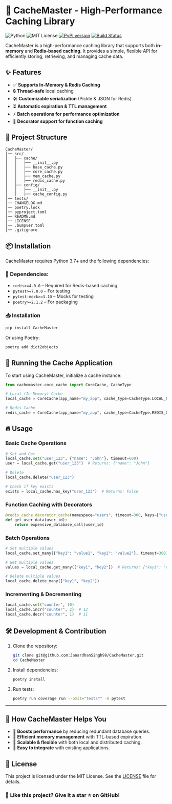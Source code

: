 # 🚀 CacheMaster - High-Performance Caching Library

![Python](https://img.shields.io/badge/python-3.7%2B-blue)
![MIT License](https://img.shields.io/badge/license-MIT-green)
[![PyPI version](https://img.shields.io/pypi/v/cachemaster)](https://pypi.org/project/cachemaster/)
[![Build Status](https://img.shields.io/github/actions/workflow/status/JanardhanSingh98/CacheMaster/pypi-publish.yml?branch=main)](https://github.com/JanardhanSingh98/CacheMaster/actions/workflows/pypi-publish.yml)

CacheMaster is a high-performance caching library that supports both **in-memory** and **Redis-based caching**. It provides a simple, flexible API for efficiently storing, retrieving, and managing cache data.

## ✨ Features
- ✅ **Supports In-Memory & Redis Caching**
- 🔒 **Thread-safe** local caching
- 🛠 **Customizable serialization** (Pickle & JSON for Redis)
- ⏳ **Automatic expiration & TTL management**
- ⚡ **Batch operations for performance optimization**
- 🎯 **Decorator support for function caching**

## 📂 Project Structure
```
CacheMaster/
│── src/
│   ├── cache/
│   │   ├── __init__.py
│   │   ├── base_cache.py
│   │   ├── core_cache.py
│   │   ├── mem_cache.py
│   │   ├── redis_cache.py
│   ├── config/
│   │   ├── __init__.py
│   │   ├── cache_config.py
│── tests/
│── CHANGELOG.md
│── poetry.lock
│── pyproject.toml
│── README.md
│── LICENSE
│── .bumpver.toml
│── .gitignore
```

## 📦 Installation
CacheMaster requires Python 3.7+ and the following dependencies:

### **🔧 Dependencies:**
- `redis>=4.0.0`  – Required for Redis-based caching
- `pytest>=7.0.0` – For testing
- `pytest-mock>=3.10` – Mocks for testing
- `poetry>=2.1.2` – For packaging

### **📥 Installation**

```sh
pip install CacheMaster
```
Or using Poetry:

```sh
poetry add dict2objects
```

## 🚀 Running the Cache Application
To start using CacheMaster, initialize a cache instance:
```python
from cachemaster.core_cache import CoreCache, CacheType

# Local (In-Memory) Cache
local_cache = CoreCache(app_name="my_app", cache_type=CacheType.LOCAL_CACHE)

# Redis Cache
redis_cache = CoreCache(app_name="my_app", cache_type=CacheType.REDIS_CACHE, redis_url="redis://localhost")
```

## 🔥 Usage
### Basic Cache Operations
```python
# Set and Get
local_cache.set("user_123", {"name": "John"}, timeout=600)
user = local_cache.get("user_123")  # Returns: {"name": "John"}

# Delete
local_cache.delete("user_123")

# Check if key exists
exists = local_cache.has_key("user_123")  # Returns: False
```

### Function Caching with Decorators
```python
@redis_cache.decorator_cache(namespace="users", timeout=300, keys=["user_id"])
def get_user_data(user_id):
    return expensive_database_call(user_id)
```

### Batch Operations
```python
# Set multiple values
local_cache.set_many({"key1": "value1", "key2": "value2"}, timeout=300)

# Get multiple values
values = local_cache.get_many(["key1", "key2"])  # Returns: {"key1": "value1", "key2": "value2"}

# Delete multiple values
local_cache.delete_many(["key1", "key2"]) 
```

### Incrementing & Decrementing
```python
local_cache.set("counter", 10)
local_cache.incr("counter", 2)  # 12
local_cache.decr("counter", 1)  # 11
```

## 🛠 Development & Contribution

1. Clone the repository:
   ```sh
   git clone git@github.com:JanardhanSingh98/CacheMaster.git
   cd CacheMaster
   ```
2. Install dependencies:
   ```sh
   poetry install
   ```
3. Run tests:
   ```sh
   poetry run coverage run --omit="tests*" -m pytest
   ```

---

## 🎯 How CacheMaster Helps You
- 🚀 **Boosts performance** by reducing redundant database queries.
- 💾 **Efficient memory management** with TTL-based expiration.
- 🔄 **Scalable & flexible** with both local and distributed caching.
- 📌 **Easy to integrate** with existing applications.

## 🐜 License
This project is licensed under the MIT License. See the [LICENSE](LICENSE) file for details.

### 🌟 **Like this project? Give it a star ⭐ on GitHub!**

